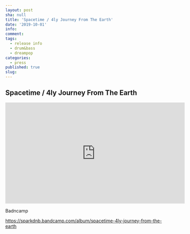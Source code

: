 ```yaml
---
layout: post
sha: null
title: 'Spacetime / 4ly Journey From The Earth'
date: '2019-10-01'
info: 
comment: 
tags:
  - release info
  - drum&bass
  - dreampop
categories:
  - press
published: true
slug: 
---
```


## Spacetime / 4ly Journey From The Earth

<iframe width="560" height="315" src="https://www.youtube.com/embed/videoseries?list=PLVJUODCQ95FfIwGP3xYDwBOeLDRbysL_E" title="YouTube video player" frameborder="0" allow="accelerometer; autoplay; clipboard-write; encrypted-media; gyroscope; picture-in-picture" allowfullscreen></iframe>


Badncamp

https://sparkdnb.bandcamp.com/album/spacetime-4ly-journey-from-the-earth